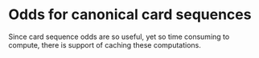 # Odds for canonical card sequences #

Since card sequence odds are so useful, yet so time consuming to compute, there is support of caching these computations.